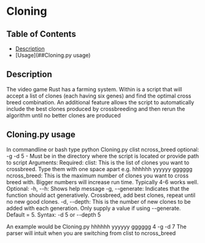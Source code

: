 # Cloning

## Table of Contents
 - [Description](#Description)
 - [Usage](##Cloning.py usage)
## Description
  The video game Rust has a farming system. Within is a script that will accept a list of clones (each having six genes) and find the optimal cross breed combination.
  An additional feature allows the script to automatically include the best clones produced by crossbreeding and then rerun the algorithm until no better clones are produced
 
 ## Cloning.py usage
  In commandline or bash type python Cloning.py clist ncross_breed optional: -g -d 5
    - Must be in the directory where the script is located or provide path to script
  Arguments:
    Required:
    clist: This is the list of clones you want to crossbreed. Type them with one space apart e.g. hhhhhh yyyyyy gggggg
    ncross_breed: This is the maximum number of clones you want to cross breed with. Bigger numbers will increase run time. Typically 4-6 works well.
    Optional:
    -h, --h: Shows help message 
    -g, --generate: Indicates that the function should act generatively. Crossbreed, add best clones, repeat until no new good clones.
    -d, --depth: This is the number of new clones to be added with each generation. Only supply a value if using --generate. Default = 5. Syntax: -d 5 or --depth 5
    
  An example would be Cloning.py hhhhhh yyyyyy gggggg 4 -g -d 7
  The parser will intuit when you are switching from clist to ncross_breed 
